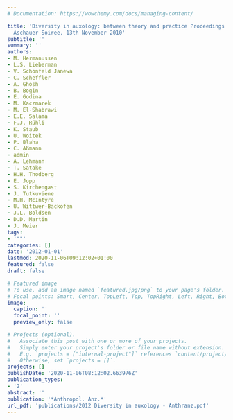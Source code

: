 ```yaml
---
# Documentation: https://wowchemy.com/docs/managing-content/

title: 'Diversity in auxology: between theory and practice Proceedings of the 18th
  Aschauer Soiree, 13th November 2010'
subtitle: ''
summary: ''
authors:
- M. Hermanussen
- L.S. Lieberman
- V. Schönfeld Janewa
- C. Scheffler
- A. Ghosh
- B. Bogin
- E. Godina
- M. Kaczmarek
- M. El-Shabrawi
- E.E. Salama
- F.J. Rühli
- K. Staub
- U. Woitek
- P. Blaha
- C. Aßmann
- admin
- A. Lehmann
- T. Satake
- H.H. Thodberg
- E. Jopp
- S. Kirchengast
- J. Tutkuviene
- M.H. McIntyre
- U. Wittwer-Backofen
- J.L. Boldsen
- D.D. Martin
- J. Meier
tags:
- '""'
categories: []
date: '2012-01-01'
lastmod: 2020-11-06T09:12:02+01:00
featured: false
draft: false

# Featured image
# To use, add an image named `featured.jpg/png` to your page's folder.
# Focal points: Smart, Center, TopLeft, Top, TopRight, Left, Right, BottomLeft, Bottom, BottomRight.
image:
  caption: ''
  focal_point: ''
  preview_only: false

# Projects (optional).
#   Associate this post with one or more of your projects.
#   Simply enter your project's folder or file name without extension.
#   E.g. `projects = ["internal-project"]` references `content/project/deep-learning/index.md`.
#   Otherwise, set `projects = []`.
projects: []
publishDate: '2020-11-06T08:12:02.663976Z'
publication_types:
- '2'
abstract: ''
publication: '*Anthropol. Anz.*'
url_pdf: 'publications/2012 Diversity in auxology - Anthranz.pdf'
---
```


